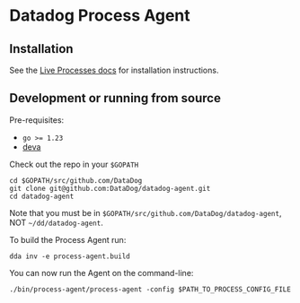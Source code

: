 # Datadog Process Agent

## Installation

See the [Live Processes docs](https://docs.datadoghq.com/graphing/infrastructure/process/#installation) for installation instructions.

## Development or running from source

Pre-requisites:

* `go >= 1.23`
* [deva](https://datadoghq.dev/datadog-agent/setup/#tooling)

Check out the repo in your `$GOPATH`

```
cd $GOPATH/src/github.com/DataDog
git clone git@github.com:DataDog/datadog-agent.git
cd datadog-agent
```

Note that you must be in `$GOPATH/src/github.com/DataDog/datadog-agent`, NOT `~/dd/datadog-agent`.

To build the Process Agent run:

```
dda inv -e process-agent.build
```

You can now run the Agent on the command-line:

```
./bin/process-agent/process-agent -config $PATH_TO_PROCESS_CONFIG_FILE
```
